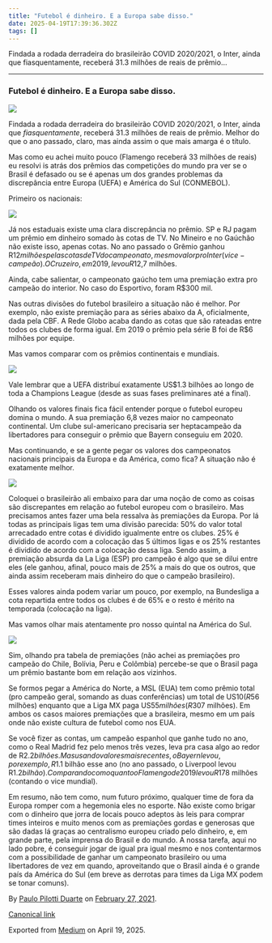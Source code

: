 ```yaml
---
title: "Futebol é dinheiro. E a Europa sabe disso."
date: 2025-04-19T17:39:36.302Z
tags: []
---
```


Findada a rodada derradeira do brasileirão COVID 2020/2021, o Inter, ainda que fiasquentamente, receberá 31.3 milhões de reais de prêmio…

* * *

### Futebol é dinheiro. E a Europa sabe disso.

![](https://cdn-images-1.medium.com/max/1200/0*MCyMdmwkF2W_s6LB.png)

Findada a rodada derradeira do brasileirão COVID 2020/2021, o Inter, ainda que _fiasquentamente_, receberá 31.3 milhões de reais de prêmio. Melhor do que o ano passado, claro, mas ainda assim o que mais amarga é o título.

Mas como eu achei muito pouco (Flamengo receberá 33 milhões de reais) eu resolvi is atrás dos prêmios das competições do mundo pra ver se o Brasil é defasado ou se é apenas um dos grandes problemas da discrepância entre Europa (UEFA) e América do Sul (CONMEBOL).

Primeiro os nacionais:

![](https://cdn-images-1.medium.com/max/800/1*W9oLs-qN4qp8mR7hdr_lFw.png)

Já nos estaduais existe uma clara discrepância no prêmio. SP e RJ pagam um prêmio em dinheiro somado às cotas de TV. No Mineiro e no Gaúchão não existe isso, apenas cotas. No ano passado o Grêmio ganhou R$12 milhões pelas cotas de TV do campeonato, mesmo valor pro Inter (vice-campeão). O Cruzeiro, em 2019, levou R$12,7 milhões.

Ainda, cabe salientar, o campeonato gaúcho tem uma premiação extra pro campeão do interior. No caso do Esportivo, foram R$300 mil.

Nas outras divisões do futebol brasileiro a situação não é melhor. Por exemplo, não existe premiação para as séries abaixo da A, oficialmente, dada pela CBF. A Rede Globo acaba dando as cotas que são rateadas entre todos os clubes de forma igual. Em 2019 o prêmio pela série B foi de R$6 milhões por equipe.

Mas vamos comparar com os prêmios continentais e mundiais.

![](https://cdn-images-1.medium.com/max/800/1*RU_9f8UnrLbeGWo7e4-QKw.png)

Vale lembrar que a UEFA distribuí exatamente US$1.3 bilhões ao longo de toda a Champions League (desde as suas fases preliminares até a final).

Olhando os valores finais fica fácil entender porque o futebol europeu domina o mundo. A sua premiação 6,8 vezes maior no campeonato continental. Um clube sul-americano precisaria ser heptacampeão da libertadores para conseguir o prêmio que Bayern conseguiu em 2020.

Mas continuando, e se a gente pegar os valores dos campeonatos nacionais principais da Europa e da América, como fica? A situação não é exatamente melhor.

![](https://cdn-images-1.medium.com/max/800/1*N7_oYBkgitPIAX11EzFbiw.png)

Coloquei o brasileirão ali embaixo para dar uma noção de como as coisas são discrepantes em relação ao futebol europeu com o brasileiro. Mas precisamos antes fazer uma bela ressalva às premiações da Europa. Por lá todas as principais ligas tem uma divisão parecida: 50% do valor total arrecadado entre cotas é dividido igualmente entre os clubes. 25% é dividido de acordo com a colocação das 5 últimos ligas e os 25% restantes é dividido de acordo com a colocação dessa liga. Sendo assim, a premiação absurda da La Liga (ESP) pro campeão é algo que se dilui entre eles (ele ganhou, afinal, pouco mais de 25% a mais do que os outros, que ainda assim receberam mais dinheiro do que o campeão brasileiro).

Esses valores ainda podem variar um pouco, por exemplo, na Bundesliga a cota repartida entre todos os clubes é de 65% e o resto é mérito na temporada (colocação na liga).

Mas vamos olhar mais atentamente pro nosso quintal na América do Sul.

![](https://cdn-images-1.medium.com/max/800/1*nsrvmSA0PIi4R0emJgg-8A.png)

Sim, olhando pra tabela de premiações (não achei as premiações pro campeão do Chile, Bolívia, Peru e Colômbia) percebe-se que o Brasil paga um prêmio bastante bom em relação aos vizinhos.

Se formos pegar a América do Norte, a MSL (EUA) tem como prêmio total (pro campeão geral, somando as duas conferências) um total de US$10 (R$56 milhões) enquanto que a Liga MX paga US$55 milhões (R$307 milhões). Em ambos os casos maiores premiações que a brasileira, mesmo em um país onde não existe cultura de futebol como nos EUA.

Se você fizer as contas, um campeão espanhol que ganhe tudo no ano, como o Real Madrid fez pelo menos três vezes, leva pra casa algo ao redor de R$2.2 bilhões. Mas usando valores mais recentes, o Bayern levou, por exemplo, R$1.1 bilhão esse ano (no ano passado, o Liverpool levou R$1.2 bilhão). Comparando com o quanto o Flamengo de 2019 levou R$178 milhões (contando o vice mundial).

Em resumo, não tem como, num futuro próximo, qualquer time de fora da Europa romper com a hegemonia eles no esporte. Não existe como brigar com o dinheiro que jorra de locais pouco adeptos às leis para comprar times inteiros e muito menos com as premiações gordas e generosas que são dadas lá graças ao centralismo europeu criado pelo dinheiro, e, em grande parte, pela imprensa do Brasil e do mundo. A nossa tarefa, aqui no lado pobre, é conseguir jogar de igual pra igual mesmo e nos contentarmos com a possibilidade de ganhar um campeonato brasileiro ou uma libertadores de vez em quando, aproveitando que o Brasil ainda é o grande país da América do Sul (em breve as derrotas para times da Liga MX podem se tonar comuns).

By [Paulo Pilotti Duarte](https://medium.com/@paulopilotti) on [February 27, 2021](https://medium.com/p/47080ee861e3).

[Canonical link](https://medium.com/@paulopilotti/futebol-%C3%A9-dinheiro-e-a-europa-sabe-disso-47080ee861e3)

Exported from [Medium](https://medium.com) on April 19, 2025.